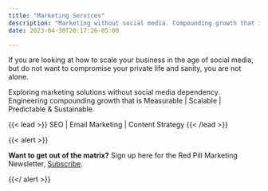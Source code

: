 ```yaml
---
title: "Marketing Services"
description: "Marketing without social media. Compounding growth that is Measurable | Scalable | Predictable & Sustainable."
date: 2023-04-30T20:17:26-05:00

---
```


If you are looking at how to scale your business in the age of social media, but do not want to compromise your private life and sanity, you are not alone.

Exploring marketing solutions without social media dependency. Engineering compounding growth that is Measurable | Scalable | Predictable & Sustainable.

{{< lead >}}
SEO | Email Marketing | Content Strategy
{{< /lead >}}


{{< alert >}}

**Want to get out of the matrix?** Sign up here for the Red Pill Marketing Newsletter, [Subscribe](https://www.javierfeliu.com).

{{</ alert >}}

